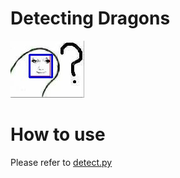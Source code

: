 # Detecting Dragons
![dragon-detected.jpg](dragon-detected.jpg)
# How to use
Please refer to [detect.py](detect.py)